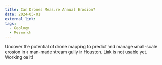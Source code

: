 ```yaml
---
title: Can Drones Measure Annual Erosion?
date: 2024-05-01
external_link:
tags:
  - Geology
  - Research
---
```


Uncover the potential of drone mapping to predict and manage small-scale erosion in a man-made stream gully in Houston. Link is not usable yet. Working on it!

<!--more-->
